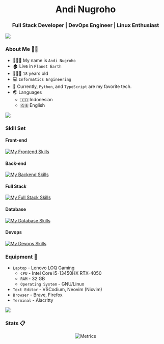 <h1 align='center'>
  Andi Nugroho
</h1>

<!-- <a href='https://tfkhdyt.my.id'>
  <img src='./images/readmebox_tfkhdyt.svg' alt='tfkhdyt header' width='100%' />
</a> -->

<h3 align=center>Full Stack Developer | DevOps Engineer | Linux Enthusiast</h3>

<img src="https://user-images.githubusercontent.com/73097560/115834477-dbab4500-a447-11eb-908a-139a6edaec5c.gif">

### About Me 👨🏻

- 👨🏻‍💼 My name is `Andi Nugroho`
- 🏠 Live in `Planet Earth`
- 🧍🏻‍♂️ `18` years old
- 💻 `Informatics Engineering`  
- 🌟 Currently, `Python`, and `TypeScript` are my favorite tech.
- 🌏 Languages
  - 🇮🇩 Indonesian
  - 🇬🇧 English
<!-- - ~~👨🏻‍💻 MN3 Stack Developer (`MongoDB`, `Nest.js`, `Next.js`, `Node.js`)~~
- 👨🏻‍💻 PNG Stack Developer (`PostgreSQL`, `Next.js`, `Gin`) -->

<img src="https://user-images.githubusercontent.com/73097560/115834477-dbab4500-a447-11eb-908a-139a6edaec5c.gif">

### Skill Set

#### Front-end

[![My Frontend Skills](https://skillicons.dev/icons?i=html,css,react,svelte,tailwind)](https://skillicons.dev)

#### Back-end

[![My Backend Skills](https://skillicons.dev/icons?i=nodejs,bun,go,rust,express,nestjs,adonis)](https://skillicons.dev)

#### Full Stack

[![My Full Stack Skills](https://skillicons.dev/icons?i=js,ts,nextjs,remix,astro)](https://skillicons.dev)

#### Database

[![My Database Skills](https://skillicons.dev/icons?i=postgres,mysql,sqlite,mongodb,redis)](https://skillicons.dev)

#### Devops

[![My Devops Skills](https://skillicons.dev/icons?i=docker,githubactions,nginx,linux)](https://skillicons.dev)

### Equipment 🧰

- `Laptop` - Lenovo LOQ Gaming 
  - `CPU` - Intel Core i5-13450HX RTX-4050
  - `RAM` - 32 GB
  - `Operating System` - GNU/Linux
- `Text Editor` - VSCodium, Neovim (Nixvim)
- `Browser` - Brave, Firefox
- `Terminal` - Alacritty

<img src="https://user-images.githubusercontent.com/73097560/115834477-dbab4500-a447-11eb-908a-139a6edaec5c.gif">

### Stats 📋

<p align="center"><img src="./github-metrics.svg" alt="Metrics"></p>

